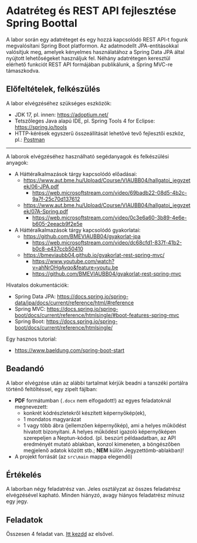 # Adatréteg és REST API fejlesztése Spring Boottal

A labor során egy adatréteget és egy hozzá kapcsolódó REST API-t fogunk megvalósítani Spring Boot platformon. Az
adatmodellt JPA-entitásokkal valósítjuk meg, amelyek kényelmes használatához a Spring Data JPA által nyújtott
lehetőségeket használjuk fel. Néhány adatrétegen keresztül elérhető funkciót REST API formájában publikálunk, a Spring
MVC-re támaszkodva.

## Előfeltételek, felkészülés

A labor elvégzéséhez szükséges eszközök:

- JDK 17, pl. innen: https://adoptium.net/
- Tetszőleges Java alapú IDE, pl. Spring Tools 4 for Eclipse: https://spring.io/tools
- HTTP-kérések egyszerű összeállítását lehetővé tevő fejlesztői eszköz,
  pl.: [Postman](https://www.postman.com/downloads/)

<hr />

A laborok elvégzéséhez használható segédanyagok és felkészülési anyagok:

- A Háttéralkalmazások tárgy kapcsolódó előadásai:
    - https://www.aut.bme.hu/Upload/Course/VIAUBB04/hallgatoi_jegyzetek/06-JPA.pdf
        - https://web.microsoftstream.com/video/69badb22-08d5-4b2c-9a7f-25c70d137612
    - https://www.aut.bme.hu/Upload/Course/VIAUBB04/hallgatoi_jegyzetek/07A-Spring.pdf
        - https://web.microsoftstream.com/video/0c3e6a60-3b89-4e6e-b605-2eeacb9f2e5e
- A Háttéralkalmazások tárgy kapcsolódó gyakorlatai:
    - https://github.com/BMEVIAUBB04/gyakorlat-jpa
        - https://web.microsoftstream.com/video/dc68cfd1-837f-41b2-b0c8-e437ccb50410
    - https://bmeviaubb04.github.io/gyakorlat-rest-spring-mvc/
        - https://www.youtube.com/watch?v=ahNrOHgAvqo&feature=youtu.be
        - https://github.com/BMEVIAUBB04/gyakorlat-rest-spring-mvc

Hivatalos dokumentációk:

- Spring Data JPA: https://docs.spring.io/spring-data/jpa/docs/current/reference/html/#reference
- Spring MVC: https://docs.spring.io/spring-boot/docs/current/reference/htmlsingle/#boot-features-spring-mvc
- Spring Boot: https://docs.spring.io/spring-boot/docs/current/reference/htmlsingle/

Egy hasznos tutorial:

- https://www.baeldung.com/spring-boot-start

## Beadandó

A labor elvégzése után az alábbi tartalmat kérjük beadni a tanszéki portálra történő feltöltéssel, egy zipelt fájlban:

- **PDF** formátumban (`.docx` nem elfogadott!) az egyes feladatoknál megnevezett:
    - konkrét kódrészletekről készített képernyőkép(ek),
    - 1 mondatos magyarázat
    - 1 vagy több ábra (jellemzően képernyőkép), ami a helyes működést hivatott bizonyítani. A helyes működést igazoló
      képernyőképen szerepeljen a Neptun-kódod. (pl. beszúrt példaadatban, az API eredményét mutató ablakban, konzol
      kimeneten, a böngészőben megjelenő adatok között stb.; **NEM** külön Jegyzettömb-ablakban)!
- A projekt forrását (az `src\main` mappa elegendő)

## Értékelés

A laborban négy feladatrész van. Jeles osztályzat az összes feladatrész elvégzésével kapható. Minden hiányzó, avagy
hiányos feladatrész mínusz egy jegy.

## Feladatok

Összesen 4 feladat van. [Itt kezdd](Feladat-1.md) az elsővel.
